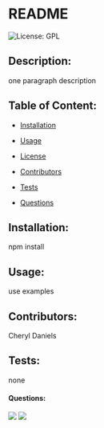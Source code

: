 
# README

![License: GPL](https://img.shields.io/badge/License-GPL-brightgreen)

## Description: 
one paragraph description

## Table of Content:
  * [Installation](#installation)

  * [Usage](#usage)

  * [License](#license)

  * [Contributors](#contributors)

  * [Tests](#tests)

  * [Questions](#questions)


## Installation:
npm install

## Usage:
use examples

## Contributors:
Cheryl Daniels

## Tests:
none

#### Questions:

![](giphy-one.gif)
![](giphy-twp.gif)
